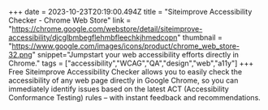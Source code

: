 +++
date = 2023-10-23T20:19:00.494Z
title = "Siteimprove Accessibility Checker - Chrome Web Store"
link = "https://chrome.google.com/webstore/detail/siteimprove-accessibility/djcglbmbegflehmbfleechkjhmedcopn"
thumbnail = "https://www.google.com/images/icons/product/chrome_web_store-32.png"
snippet="Jumpstart your web accessibility efforts directly in Chrome."
tags = ["accessibility","WCAG","QA","design","web","a11y"]
+++
Free Siteimprove Accessibility Checker allows you to easily check the accessibility of any web page directly in Google Chrome, so you can immediately identify issues based on the latest ACT (Accessibility Conformance Testing) rules – with instant feedback and recommendations.
